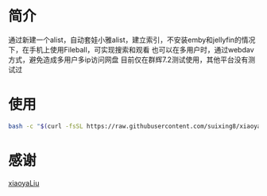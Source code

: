 # 简介
通过新建一个alist，自动套娃小雅alist，建立索引，不安装emby和jellyfin的情况下，在手机上使用Fileball，可实现搜索和观看
也可以在多用户时，通过webdav方式，避免造成多用户多ip访问网盘
目前仅在群辉7.2测试使用，其他平台没有测试过
# 使用
```bash
bash -c "$(curl -fsSL https://raw.githubusercontent.com/suixing8/xiaoya-alist-search/8dd694cb81e652ebf0e96d840f6afe006c987603/xiaoya-alist-search.sh)"
```
# 感谢
[xiaoyaLiu](https://alist.xiaoya.pro/)


